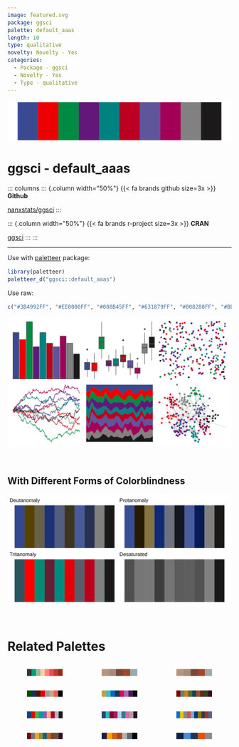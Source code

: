 ```yaml
---
image: featured.svg
package: ggsci
palette: default_aaas
length: 10
type: qualitative
novelty: Novelty - Yes
categories:
  - Package - ggsci
  - Novelty - Yes
  - Type - qualitative
---
```


![](featured.svg)

# ggsci - default_aaas 

::: columns
::: {.column width="50%"}
{{< fa brands github size=3x >}}
**Github**

[nanxstats/ggsci](https://github.com/nanxstats/ggsci)
:::

::: {.column width="50%"}
{{< fa brands r-project size=3x >}}
**CRAN**

[ggsci](https://CRAN.R-project.org/package=ggsci)
:::
:::

<hr> 

Use with [paletteer](https://emilhvitfeldt.github.io/paletteer/) package:

```r
library(paletteer)
paletteer_d("ggsci::default_aaas")
```

Use raw:

```r
c("#3B4992FF", "#EE0000FF", "#008B45FF", "#631879FF", "#008280FF", "#BB0021FF", "#5F559BFF", "#A20056FF", "#808180FF", "#1B1919FF")
``` 

![](examples.png) 

  <br>
  
  ## With Different Forms of Colorblindness
  
  ![](colorblind.svg) 

<br>

# Related Palettes

<div class="list" style="display: grid; grid-template-columns: auto auto auto;"> <figure class="figure">
<a href="../../awtools/a_palette/"> <img src="../../awtools/a_palette/featured.svg" style="width: 100%;" class="figure-img"></a>
</figure> <figure class="figure">
<a href="../../ButterflyColors/hamadryas_feronia/"> <img src="../../ButterflyColors/hamadryas_feronia/featured.svg" style="width: 100%;" class="figure-img"></a>
</figure> <figure class="figure">
<a href="../../ButterflyColors/hamadryas_feronia/"> <img src="../../ButterflyColors/hamadryas_feronia/featured.svg" style="width: 100%;" class="figure-img"></a>
</figure> <figure class="figure">
<a href="../../tvthemes/attackOnTitan/"> <img src="../../tvthemes/attackOnTitan/featured.svg" style="width: 100%;" class="figure-img"></a>
</figure> <figure class="figure">
<a href="../../feathers/cassowary/"> <img src="../../feathers/cassowary/featured.svg" style="width: 100%;" class="figure-img"></a>
</figure> <figure class="figure">
<a href="../../ggsci/dark_uchicago/"> <img src="../../ggsci/dark_uchicago/featured.svg" style="width: 100%;" class="figure-img"></a>
</figure> <figure class="figure">
<a href="../../ggsci/lanonc_lancet/"> <img src="../../ggsci/lanonc_lancet/featured.svg" style="width: 100%;" class="figure-img"></a>
</figure> <figure class="figure">
<a href="../../peRReo/planb/"> <img src="../../peRReo/planb/featured.svg" style="width: 100%;" class="figure-img"></a>
</figure> <figure class="figure">
<a href="../../ggsci/default_jco/"> <img src="../../ggsci/default_jco/featured.svg" style="width: 100%;" class="figure-img"></a>
</figure> <figure class="figure">
<a href="../../ggsci/default_uchicago/"> <img src="../../ggsci/default_uchicago/featured.svg" style="width: 100%;" class="figure-img"></a>
</figure> <figure class="figure">
<a href="../../nbapalettes/suns/"> <img src="../../nbapalettes/suns/featured.svg" style="width: 100%;" class="figure-img"></a>
</figure> <figure class="figure">
<a href="../../nbapalettes/bobcats/"> <img src="../../nbapalettes/bobcats/featured.svg" style="width: 100%;" class="figure-img"></a>
</figure> 
</div>
